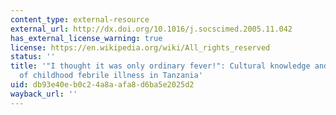```yaml
---
content_type: external-resource
external_url: http://dx.doi.org/10.1016/j.socscimed.2005.11.042
has_external_license_warning: true
license: https://en.wikipedia.org/wiki/All_rights_reserved
status: ''
title: '"I thought it was only ordinary fever!": Cultural knowledge and the micropolitics
  of childhood febrile illness in Tanzania'
uid: db93e40e-b0c2-4a8a-afa8-d6ba5e2025d2
wayback_url: ''
---
```

